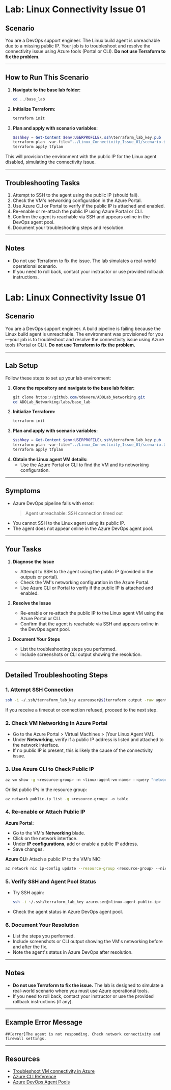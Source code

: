 # Lab: Linux Connectivity Issue 01

## Scenario

You are a DevOps support engineer. The Linux build agent is unreachable due to a missing public IP. Your job is to troubleshoot and resolve the connectivity issue using Azure tools (Portal or CLI). **Do not use Terraform to fix the problem.**

---

## How to Run This Scenario

1. **Navigate to the base lab folder:**
   ```powershell
   cd ../base_lab
   ```
2. **Initialize Terraform:**
   ```powershell
   terraform init
   ```
3. **Plan and apply with scenario variables:**
   ```powershell
   $sshkey = Get-Content $env:USERPROFILE\.ssh\terraform_lab_key.pub
   terraform plan -var-file="../Linux_Connectivity_Issue_01/scenario.tfvars" -var="admin_ssh_key=$sshkey" -out=tfplan
   terraform apply tfplan
   ```

This will provision the environment with the public IP for the Linux agent disabled, simulating the connectivity issue.

---

## Troubleshooting Tasks

1. Attempt to SSH to the agent using the public IP (should fail).
2. Check the VM's networking configuration in the Azure Portal.
3. Use Azure CLI or Portal to verify if the public IP is attached and enabled.
4. Re-enable or re-attach the public IP using Azure Portal or CLI.
5. Confirm the agent is reachable via SSH and appears online in the DevOps agent pool.
6. Document your troubleshooting steps and resolution.

---

## Notes
- Do not use Terraform to fix the issue. The lab simulates a real-world operational scenario.
- If you need to roll back, contact your instructor or use provided rollback instructions.

# Lab: Linux Connectivity Issue 01

## Scenario

You are a DevOps support engineer. A build pipeline is failing because the Linux build agent is unreachable. The environment was provisioned for you—your job is to troubleshoot and resolve the connectivity issue using Azure tools (Portal or CLI). **Do not use Terraform to fix the problem.**

---

## Lab Setup

Follow these steps to set up your lab environment:

1. **Clone the repository and navigate to the base lab folder:**
   ```powershell
   git clone https://github.com/tdevere/ADOLab_Networking.git
   cd ADOLab_Networking/labs/base_lab
   ```
2. **Initialize Terraform:**
   ```powershell
   terraform init
   ```
3. **Plan and apply with scenario variables:**
   ```powershell
   $sshkey = Get-Content $env:USERPROFILE\.ssh\terraform_lab_key.pub
   terraform plan -var-file="../Linux_Connectivity_Issue_01/scenario.tfvars" -var="admin_ssh_key=$sshkey" -out=tfplan
   terraform apply tfplan
   ```
4. **Obtain the Linux agent VM details:**
   - Use the Azure Portal or CLI to find the VM and its networking configuration.

---

## Symptoms

- Azure DevOps pipeline fails with error:
  > Agent unreachable: SSH connection timed out
- You cannot SSH to the Linux agent using its public IP.
- The agent does not appear online in the Azure DevOps agent pool.

---

## Your Tasks

1. **Diagnose the Issue**
   - Attempt to SSH to the agent using the public IP (provided in the outputs or portal).
   - Check the VM's networking configuration in the Azure Portal.
   - Use Azure CLI or Portal to verify if the public IP is attached and enabled.

2. **Resolve the Issue**
   - Re-enable or re-attach the public IP to the Linux agent VM using the Azure Portal or CLI.
   - Confirm that the agent is reachable via SSH and appears online in the DevOps agent pool.

3. **Document Your Steps**
   - List the troubleshooting steps you performed.
   - Include screenshots or CLI output showing the resolution.

---

## Detailed Troubleshooting Steps

### 1. Attempt SSH Connection

```bash
ssh -i ~/.ssh/terraform_lab_key azureuser@$(terraform output -raw agent_vm_public_ip)
```

If you receive a timeout or connection refused, proceed to the next step.

### 2. Check VM Networking in Azure Portal

- Go to the Azure Portal > Virtual Machines > [Your Linux Agent VM].
- Under **Networking**, verify if a public IP address is listed and attached to the network interface.
- If no public IP is present, this is likely the cause of the connectivity issue.

### 3. Use Azure CLI to Check Public IP

```bash
az vm show -g <resource-group> -n <linux-agent-vm-name> --query "networkProfile.networkInterfaces" -o json
```
Or list public IPs in the resource group:
```bash
az network public-ip list -g <resource-group> -o table
```

### 4. Re-enable or Attach Public IP

**Azure Portal:**
- Go to the VM's **Networking** blade.
- Click on the network interface.
- Under **IP configurations**, add or enable a public IP address.
- Save changes.

**Azure CLI:**
Attach a public IP to the VM's NIC:
```bash
az network nic ip-config update --resource-group <resource-group> --nic-name <nic-name> --name <ip-config-name> --public-ip-address <public-ip-name>
```

### 5. Verify SSH and Agent Pool Status

- Try SSH again:
  ```bash
  ssh -i ~/.ssh/terraform_lab_key azureuser@<linux-agent-public-ip>
  ```
- Check the agent status in Azure DevOps agent pool.

### 6. Document Your Resolution

- List the steps you performed.
- Include screenshots or CLI output showing the VM's networking before and after the fix.
- Note the agent's status in Azure DevOps after resolution.

---

## Notes

- **Do not use Terraform to fix the issue.** The lab is designed to simulate a real-world scenario where you must use Azure operational tools.
- If you need to roll back, contact your instructor or use the provided rollback instructions (if any).

---

## Example Error Message

```
##[error]The agent is not responding. Check network connectivity and firewall settings.
```

---

## Resources
- [Troubleshoot VM connectivity in Azure](https://learn.microsoft.com/en-us/azure/virtual-machines/troubleshooting/connectivity)
- [Azure CLI Reference](https://learn.microsoft.com/en-us/cli/azure/)
- [Azure DevOps Agent Pools](https://learn.microsoft.com/en-us/azure/devops/pipelines/agents/pools-queues)

